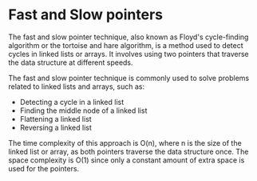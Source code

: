 # Fast and Slow pointers

The fast and slow pointer technique, also known as Floyd's cycle-finding algorithm or the tortoise and hare algorithm, is a method used to detect cycles in linked lists or arrays. It involves using two pointers that traverse the data structure at different speeds.

The fast and slow pointer technique is commonly used to solve problems related to linked lists and arrays, such as:
- Detecting a cycle in a linked list
- Finding the middle node of a linked list
- Flattening a linked list
- Reversing a linked list

The time complexity of this approach is O(n), where n is the size of the linked list or array, as both pointers traverse the data structure once. The space complexity is O(1) since only a constant amount of extra space is used for the pointers.
